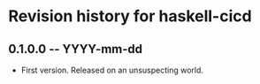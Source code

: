 # Revision history for haskell-cicd

## 0.1.0.0 -- YYYY-mm-dd

* First version. Released on an unsuspecting world.
